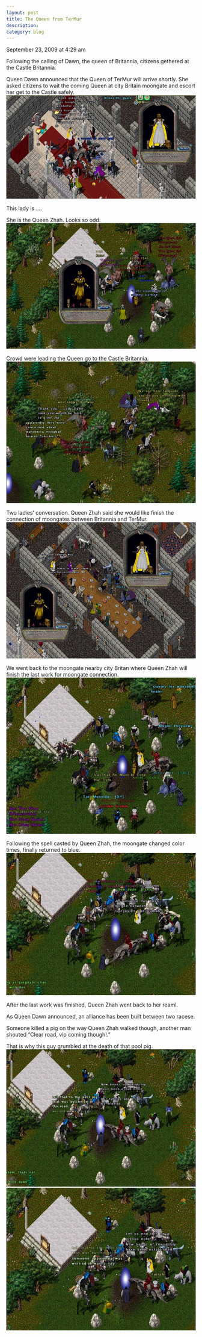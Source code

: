 ```yaml
---
layout: post
title: The Queen from TerMur
description: 
category: blog
---
```

September 23, 2009 at 4:29 am 
 
Following the calling of Dawn, the queen of Britannia, citizens gethered at the Castle Britannia.

Queen Dawn announced that the Queen of TerMur will arrive shortly. She asked citizens to wait the coming Queen at city Britain moongate and escort her get to the Castle safely.
![image](/images/blog/the-queen-from-termur_01.jpg)

This lady is ….

She is the Queen Zhah. Looks so odd.
![image](/images/blog/the-queen-from-termur_02.jpg)

Crowd were leading the Queen go to the Castle Britannia.
![image](/images/blog/the-queen-from-termur_03.jpg)

Two ladies’ conversation. Queen Zhah said she would like finish the connection of moongates between Britannia and TerMur.
![image](/images/blog/the-queen-from-termur_04.jpg)

We went back to the moongate nearby city Britan where Queen Zhah will finish the last work for moongate connection.
![image](/images/blog/the-queen-from-termur_05.jpg)

Following the spell casted by Queen Zhah, the moongate changed color times, finally returned to blue.
![image](/images/blog/the-queen-from-termur_06.jpg)

After the last work was finished, Queen Zhah went back to her reaml.

As Queen Dawn announced, an alliance has been built between two racese.

Someone killed a pig on the way Queen Zhah walked though, another man shouted “Clear road, vip coming though!.”

That is why this guy grumbled at the death of that pool pig.
![image](/images/blog/the-queen-from-termur_07.jpg)
![image](/images/blog/the-queen-from-termur_08.jpg)

